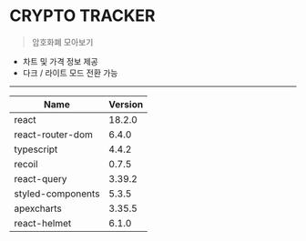 # CRYPTO TRACKER

> 암호화폐 모아보기
- 차트 및 가격 정보 제공
- 다크 / 라이트 모드 전환 가능

----

| Name          | Version |
|-------------------|---------|
| react             | 18.2.0  |
| react-router-dom  | 6.4.0   |
| typescript        | 4.4.2   |
| recoil            | 0.7.5   |
| react-query       | 3.39.2  |
| styled-components | 5.3.5   |
| apexcharts        | 3.35.5  |
| react-helmet      | 6.1.0   |
